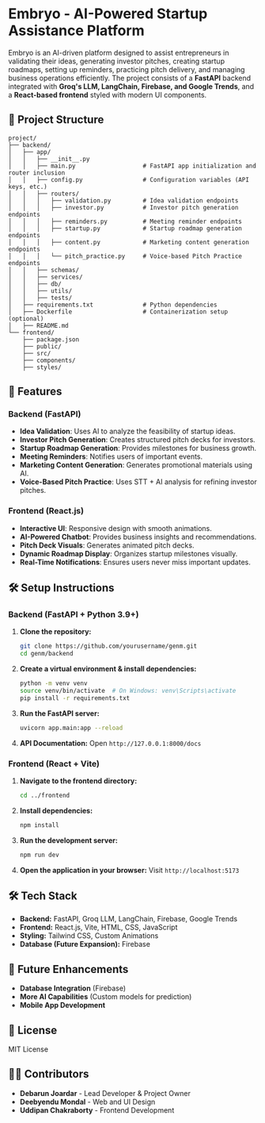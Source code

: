 # Embryo - AI-Powered Startup Assistance Platform

Embryo is an AI-driven platform designed to assist entrepreneurs in validating their ideas, generating investor pitches, creating startup roadmaps, setting up reminders, practicing pitch delivery, and managing business operations efficiently. The project consists of a **FastAPI** backend integrated with **Groq's LLM, LangChain, Firebase, and Google Trends**, and a **React-based frontend** styled with modern UI components.

## 📂 Project Structure

```
project/
├── backend/
│   ├── app/
│   │   ├── __init__.py
│   │   ├── main.py                   # FastAPI app initialization and router inclusion
│   │   ├── config.py                 # Configuration variables (API keys, etc.)
│   │   ├── routers/
│   │   │   ├── validation.py         # Idea validation endpoints
│   │   │   ├── investor.py           # Investor pitch generation endpoints
│   │   │   ├── reminders.py          # Meeting reminder endpoints
│   │   │   ├── startup.py            # Startup roadmap generation endpoints
│   │   │   ├── content.py            # Marketing content generation endpoints
│   │   │   └── pitch_practice.py     # Voice-based Pitch Practice endpoints
│   │   ├── schemas/
│   │   ├── services/
│   │   ├── db/
│   │   ├── utils/
│   │   ├── tests/
│   ├── requirements.txt              # Python dependencies
│   ├── Dockerfile                    # Containerization setup (optional)
│   ├── README.md
└── frontend/
    ├── package.json
    ├── public/
    ├── src/
    ├── components/
    ├── styles/
```

## 🚀 Features

### Backend (FastAPI)
- **Idea Validation**: Uses AI to analyze the feasibility of startup ideas.
- **Investor Pitch Generation**: Creates structured pitch decks for investors.
- **Startup Roadmap Generation**: Provides milestones for business growth.
- **Meeting Reminders**: Notifies users of important events.
- **Marketing Content Generation**: Generates promotional materials using AI.
- **Voice-Based Pitch Practice**: Uses STT + AI analysis for refining investor pitches.

### Frontend (React.js)
- **Interactive UI**: Responsive design with smooth animations.
- **AI-Powered Chatbot**: Provides business insights and recommendations.
- **Pitch Deck Visuals**: Generates animated pitch decks.
- **Dynamic Roadmap Display**: Organizes startup milestones visually.
- **Real-Time Notifications**: Ensures users never miss important updates.

## 🛠️ Setup Instructions

### Backend (FastAPI + Python 3.9+)

1. **Clone the repository:**
   ```sh
   git clone https://github.com/yourusername/genm.git
   cd genm/backend
   ```
2. **Create a virtual environment & install dependencies:**
   ```sh
   python -m venv venv
   source venv/bin/activate  # On Windows: venv\Scripts\activate
   pip install -r requirements.txt
   ```
3. **Run the FastAPI server:**
   ```sh
   uvicorn app.main:app --reload
   ```
4. **API Documentation:** Open `http://127.0.0.1:8000/docs`

### Frontend (React + Vite)

1. **Navigate to the frontend directory:**
   ```sh
   cd ../frontend
   ```
2. **Install dependencies:**
   ```sh
   npm install
   ```
3. **Run the development server:**
   ```sh
   npm run dev
   ```
4. **Open the application in your browser:** Visit `http://localhost:5173`

## 🛠️ Tech Stack
- **Backend:** FastAPI, Groq LLM, LangChain, Firebase, Google Trends
- **Frontend:** React.js, Vite, HTML, CSS, JavaScript
- **Styling:** Tailwind CSS, Custom Animations
- **Database (Future Expansion):** Firebase

## 📌 Future Enhancements
- **Database Integration** (Firebase)
- **More AI Capabilities** (Custom models for prediction)
- **Mobile App Development**

## 📄 License
MIT License

## 👨‍💻 Contributors
- **Debarun Joardar** - Lead Developer & Project Owner
- **Deebyendu Mondal** - Web and UI Design
- **Uddipan Chakraborty** - Frontend Development



